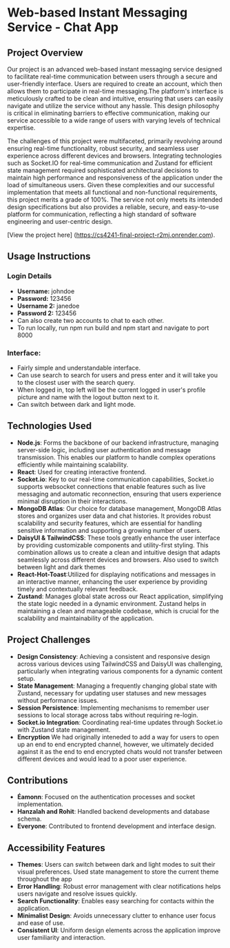 # Web-based Instant Messaging Service - Chat App

## Project Overview

Our project is an advanced web-based instant messaging service designed to facilitate real-time communication between users through a secure and user-friendly interface. Users are required to create an account, which then allows them to participate in real-time messaging.The platform's interface is meticulously crafted to be clean and intuitive, ensuring that users can easily navigate and utilize the service without any hassle. This design philosophy is critical in eliminating barriers to effective communication, making our service accessible to a wide range of users with varying levels of technical expertise.

The challenges of this project were multifaceted, primarily revolving around ensuring real-time functionality, robust security, and seamless user experience across different devices and browsers. Integrating technologies such as Socket.IO for real-time communication and Zustand for efficient state management required sophisticated architectural decisions to maintain high performance and responsiveness of the application under the load of simultaneous users. Given these complexities and our successful implementation that meets all functional and non-functional requirements, this project merits a grade of 100%. The service not only meets its intended design specifications but also provides a reliable, secure, and easy-to-use platform for communication, reflecting a high standard of software engineering and user-centric design.

[View the project here] (https://cs4241-final-project-r2mj.onrender.com).

## Usage Instructions
### Login Details
- **Username:** johndoe
- **Password:** 123456
- **Username 2:** janedoe
- **Password 2:** 123456
- Can also create two accounts to chat to each other.
- To run locally, run npm run build and npm start and navigate to port 8000

### Interface:
- Fairly simple and understandable interface.
- Can use search to search for users and press enter and it will take you to the closest user with the search query.
- When logged in, top left will be the current logged in user's profile picture and name with the logout button next to it.
- Can switch between dark and light mode.

## Technologies Used
- **Node.js**: Forms the backbone of our backend infrastructure, managing server-side logic, including user authentication and message transmission. This enables our platform to handle complex operations efficiently while maintaining scalability.
- **React**: Used for creating interactive frontend.
- **Socket.io**: Key to our real-time communication capabilities, Socket.io supports websocket connections that enable features such as live messaging and automatic reconnection, ensuring that users experience minimal disruption in their interactions.
- **MongoDB Atlas**: Our choice for database management, MongoDB Atlas stores and organizes user data and chat histories. It provides robust scalability and security features, which are essential for handling sensitive information and supporting a growing number of users.
- **DaisyUI & TailwindCSS**: These tools greatly enhance the user interface by providing customizable components and utility-first styling. This combination allows us to create a clean and intuitive design that adapts seamlessly across different devices and browsers. Also used to switch between light and dark themes
- **React-Hot-Toast**:Utilized for displaying notifications and messages in an interactive manner, enhancing the user experience by providing timely and contextually relevant feedback.
- **Zustand**: Manages global state across our React application, simplifying the state logic needed in a dynamic environment. Zustand helps in maintaining a clean and manageable codebase, which is crucial for the scalability and maintainability of the application.

## Project Challenges
- **Design Consistency**: Achieving a consistent and responsive design across various devices using TailwindCSS and DaisyUI was challenging, particularly when integrating various components for a dynamic content setup.
- **State Management**: Managing a frequently changing global state with Zustand, necessary for updating user statuses and new messages without performance issues.
- **Session Persistence**: Implementing mechanisms to remember user sessions to local storage across tabs without requiring re-login.
- **Socket.io Integration**: Coordinating real-time updates through Socket.io with Zustand state management.
- **Encryption** We had originally inteneded to add a way for users to open up an end to end encrypted channel, however, we ultimately decided against it as the end to end encrypted chats would not transfer between different devices and would lead to a poor user experience.

## Contributions
- **Éamonn**: Focused on the authentication processes and socket implementation.
- **Hanzalah and Rohit**: Handled backend developments and database schema.
- **Everyone**: Contributed to frontend development and interface design.

## Accessibility Features
- **Themes**: Users can switch between dark and light modes to suit their visual preferences. Used state management to store the current theme throughout the app
- **Error Handling**: Robust error management with clear notifications helps users navigate and resolve issues quickly.
- **Search Functionality**: Enables easy searching for contacts within the application.
- **Minimalist Design**: Avoids unnecessary clutter to enhance user focus and ease of use.
- **Consistent UI**: Uniform design elements across the application improve user familiarity and interaction.
